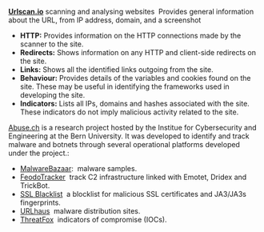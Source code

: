 [**Urlscan.io**](https://urlscan.io/)
	scanning and analysing websites
	 Provides general information about the URL, from IP address, domain, and a screenshot
- **HTTP:** Provides information on the HTTP connections made by the scanner to the site.
- **Redirects:** Shows information on any HTTP and client-side redirects on the site.
- **Links:** Shows all the identified links outgoing from the site.
- **Behaviour:** Provides details of the variables and cookies found on the site. These may be useful in identifying the frameworks used in developing the site.
- **Indicators:** Lists all IPs, domains and hashes associated with the site. These indicators do not imply malicious activity related to the site.

[Abuse.ch](https://abuse.ch/) is a research project hosted by the Institue for Cybersecurity and Engineering at the Bern University. It was developed to identify and track malware and botnets through several operational platforms developed under the project.:

- [MalwareBazaar](https://bazaar.abuse.ch/):   malware samples.
- [FeodoTracker](https://feodotracker.abuse.ch/)  track C2 infrastructure linked with Emotet, Dridex and TrickBot.
- [SSL Blacklist](https://sslbl.abuse.ch/)  a blocklist for malicious SSL certificates and JA3/JA3s fingerprints.
- [URLhaus](https://urlhaus.abuse.ch/)   malware distribution sites.
-  [ThreatFox](https://threatfox.abuse.ch/)   indicators of compromise (IOCs).

